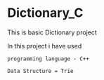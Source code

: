 # Dictionary_C

This is basic Dictionary project

In this project i have used 

    programming language - C++
    
    Data Structure = Trie
